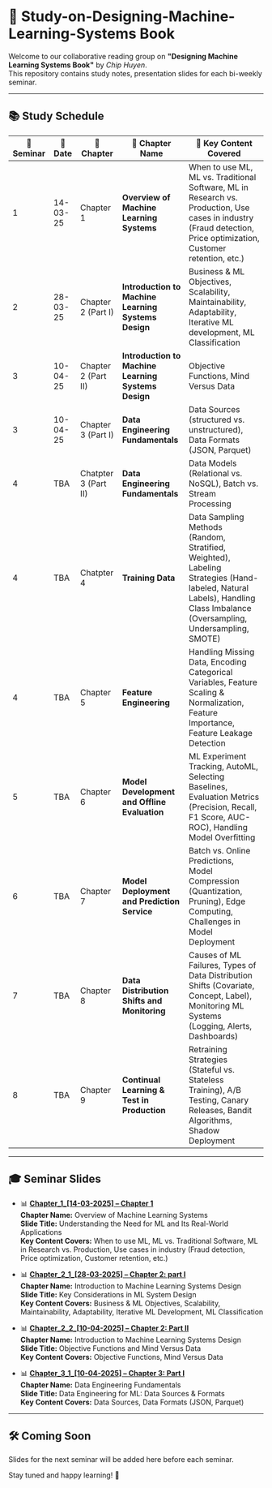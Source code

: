 # 🧠 Study-on-Designing-Machine-Learning-Systems Book

Welcome to our collaborative reading group on **"Designing Machine Learning Systems Book"** by *Chip Huyen*.  
This repository contains study notes, presentation slides for each bi-weekly seminar.

---

## 📚 Study Schedule

| 🔢 Seminar | 📅 Date       | 📖 Chapter     | 🧵 Chapter Name                                                                           | 🧩 Key Content Covered |
|------------|----------------|----------------|-------------------------------------------------------------------------------------|------------------------|
|  1  | 14-03-25       | Chapter 1       | **Overview of Machine Learning Systems**                   | When to use ML, ML vs. Traditional Software, ML in Research vs. Production, Use cases in industry (Fraud detection, Price optimization, Customer retention, etc.) |
|  2  | 28-03-25       | Chapter 2 (Part I)      | **Introduction to Machine Learning Systems Design** | Business & ML Objectives, Scalability, Maintainability, Adaptability, Iterative ML development, ML Classification |
|  3  | 10-04-25    | Chapter 2 (Part II)| **Introduction to Machine Learning Systems Design**                 | Objective Functions, Mind Versus Data |
|  3 | 10-04-25             | Chapter 3 (Part I)       | **Data Engineering Fundamentals**                | Data Sources (structured vs. unstructured), Data Formats (JSON, Parquet) |
|  4  | TBA            | Chatpter 3 (Part II)          | **Data Engineering Fundamentals**                | Data Models (Relational vs. NoSQL), Batch vs. Stream Processing |
|  4  | TBA            | Chatpter 4      | **Training Data**                | Data Sampling Methods (Random, Stratified, Weighted), Labeling Strategies (Hand-labeled, Natural Labels), Handling Class Imbalance (Oversampling, Undersampling, SMOTE) |
|  4  | TBA            | Chapter 5       | **Feature Engineering**                                               | Handling Missing Data, Encoding Categorical Variables, Feature Scaling & Normalization, Feature Importance, Feature Leakage Detection |
|  5 | TBA            | Chapter 6       | **Model Development and Offline Evaluation**                                               | ML Experiment Tracking, AutoML, Selecting Baselines, Evaluation Metrics (Precision, Recall, F1 Score, AUC-ROC), Handling Model Overfitting |
|  6  | TBA            | Chapter 7       | **Model Deployment and Prediction Service**                                                             | Batch vs. Online Predictions, Model Compression (Quantization, Pruning), Edge Computing, Challenges in Model Deployment |
|  7  | TBA            | Chapter 8       | **Data Distribution Shifts and Monitoring**                                                            | Causes of ML Failures, Types of Data Distribution Shifts (Covariate, Concept, Label), Monitoring ML Systems (Logging, Alerts, Dashboards) |
|  8  | TBA            | Chapter 9       | **Continual Learning & Test in Production**                                   | Retraining Strategies (Stateful vs. Stateless Training), A/B Testing, Canary Releases, Bandit Algorithms, Shadow Deployment |


---

## 🎓 Seminar Slides

- 📊 [**Chapter_1_[14-03-2025]  – Chapter 1**](https://docs.google.com/presentation/d/1ecPLoq1TOssRCoW6Ia5_S_R_svqTedVA0dIAQuDCXKA/edit?usp=sharing)  
  **Chapter Name:** Overview of Machine Learning Systems  
  **Slide Title:** Understanding the Need for ML and Its Real-World Applications  
  **Key Content Covers:** When to use ML, ML vs. Traditional Software, ML in Research vs. Production, Use cases in industry (Fraud detection, Price optimization, Customer retention, etc.)

- 📊 [**Chapter_2_1_[28-03-2025] – Chapter 2: part I**](https://docs.google.com/presentation/d/17ADeJ3NZQG0R993vQBXa7ekdAp5OZcyCWZlm_SmMUns/edit?usp=sharing)  
  **Chapter Name:** Introduction to Machine Learning Systems Design  
  **Slide Title:** Key Considerations in ML System Design  
  **Key Content Covers:** Business & ML Objectives, Scalability, Maintainability, Adaptability, Iterative ML Development, ML Classification

- 📊 [**Chapter_2_2_[10-04-2025] – Chapter 2: Part II**](https://docs.google.com/presentation/d/1MB0rJ8q98FlGtuNSrck5McIwsb_8mR2AJk_oPXmRWSo/edit?usp=sharing)  
  **Chapter Name:** Introduction to Machine Learning Systems Design  
  **Slide Title:** Objective Functions and Mind Versus Data  
  **Key Content Covers:** Objective Functions, Mind Versus Data

- 📊 [**Chapter_3_1_[10-04-2025] – Chapter 3: Part I**](https://docs.google.com/presentation/d/1HwzoV1cNMdedEhM5r5J_gxfyqYfcykmSb7YdRZJVSkI/edit?usp=sharing)  
  **Chapter Name:** Data Engineering Fundamentals  
  **Slide Title:** Data Engineering for ML: Data Sources & Formats  
  **Key Content Covers:** Data Sources, Data Formats (JSON, Parquet)

---

## 🛠️ Coming Soon

Slides for the next seminar will be added here before each seminar.

Stay tuned and happy learning! 🚀
